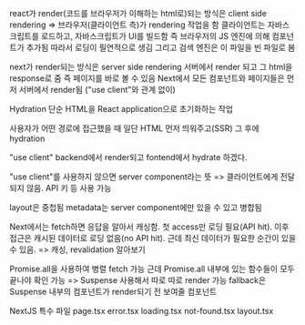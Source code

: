 react가 render(코드를 브라우저가 이해하는 html로)되는 방식은 client side rendering
=> 브라우저(클라이언트 측)가 rendering 작업을 함
클라이언트는 자바스크립트를 로드하고, 자바스크립트가 UI를 빌드함
즉 브라우저의 JS 엔진에 의해 컴포넌트가 추가됨
따라서 로딩이 필연적으로 생김
그리고 검색 엔진은 이 파일을 빈 파일로 봄

next가 render되는 방식은 server side rendering
서버에서 render 되고 그 html을 response로 줌
즉 페이지를 바로 볼 수 있음
Next에서 모든 컴포넌트와 페이지들은 먼저 서버에서 render됨
("use client"와 관계 없이)

Hydration
단순 HTML을 React application으로 초기화하는 작업

사용자가 어떤 경로에 접근했을 때 일단 HTML 먼저 띄워주고(SSR) 그 후에 hydration

"use client"
backend에서 render되고 fontend에서 hydrate 하겠다.

"use client"를 사용하지 않으면 server component라는 뜻
=> 클라이언트에게 전달되지 않음. API 키 등 사용 가능

layout은 중첩됨
metadata는 server component에만 있을 수 있고 병합됨

Next에서는 fetch하면 응답을 알아서 캐싱함.
첫 access만 로딩 필요(API hit). 이후 접근은 캐시된 데이터로 로딩 없음(no API hit).
근데 최신 데이터가 필요한 순간이 있을 수 있음.
=> 캐싱, revalidation 알아보기

Promise.all을 사용하여 병렬 fetch 가능
근데 Promise.all 내부에 있는 함수들이 모두 끝나야 확인 가능
=> Suspense 사용해서 따로 따로 render 가능
fallback은 Suspense 내부의 컴포넌트가 render되기 전 보여줄 컴포넌트

NextJS 특수 파일
page.tsx
error.tsx
loading.tsx
not-found.tsx
layout.tsx
